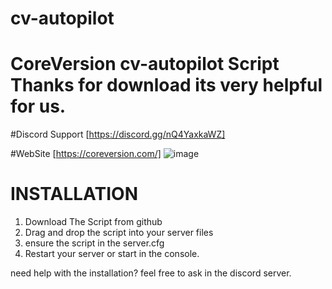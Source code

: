 # cv-autopilot

# CoreVersion cv-autopilot Script Thanks for download its very helpful for us.

#Discord Support [https://discord.gg/nQ4YaxkaWZ]

#WebSite [https://coreversion.com/]
![image](https://cdn.discordapp.com/attachments/1094373945437847652/1102644807693762611/image.png)


# INSTALLATION
1. Download The Script from github
2. Drag and drop the script into your server files
3. ensure the script in the server.cfg
4. Restart your server or start in the console.

need help with the installation? feel free to ask in the discord server.
